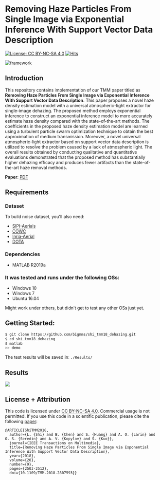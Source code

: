 # Removing Haze Particles From Single Image via Exponential Inference With Support Vector Data Description
[![License: CC BY-NC-SA 4.0](https://img.shields.io/badge/License-CC%20BY--NC--SA%204.0-lightgrey.svg?style=flat-square)](https://creativecommons.org/licenses/by-nc-sa/4.0/)
[![Hits](https://hits.seeyoufarm.com/api/count/incr/badge.svg?url=https%3A%2F%2Fgithub.com%2Fbigmms%2Fshi_tmm18_dehazing&count_bg=%2379C83D&title_bg=%23555555&icon=&icon_color=%23E7E7E7&title=hits&edge_flat=false)](https://hits.seeyoufarm.com)

![framework](./docs/pix2pix.png)

## Introduction
This repository contains implementation of our TMM paper titled as __Removing Haze Particles From Single Image via Exponential Inference With Support Vector Data Description.__ This paper proposes a novel haze density estimation model with a universal atmospheric-light extractor for single-image dehazing. The proposed method employs exponential inference to construct an exponential inference model to more accurately estimate haze density compared with the state-of-the-art methods. The coefficients in the proposed haze density estimation model are learned using a turbulent particle swarm optimization technique to obtain the best approximation of medium transmission. Moreover, a novel universal atmospheric-light extractor based on support vector data description is utilized to resolve the problem caused by a lack of atmospheric light. The overall results obtained by conducting qualitative and quantitative evaluations demonstrated that the proposed method has substantially higher dehazing efficacy and produces fewer artifacts than the state-of-the-art haze removal methods.

**Paper**: [PDF](https://ieeexplore.ieee.org/document/8295116)

## Requirements
### Dataset
To build noise dataset, you'll also need:
* [SIPI-Aerials](http://sipi.usc.edu/database/database.php)
* [COWC](https://gdo152.llnl.gov/cowc/)
* [Inria-Aerial](https://project.inria.fr/aerialimagelabeling/)
* [DOTA](https://captain-whu.github.io/DOTA/dataset.html)

### Dependencies
* MATLAB R2019a

### It was tested and runs under the following OSs:
* Windows 10
* Windows 7
* Ubuntu 16.04

Might work under others, but didn't get to test any other OSs just yet.

## Getting Started:
```bash
$ git clone https://github.com/bigmms/shi_tmm18_dehazing.git
$ cd shi_tmm18_dehazing
$ matlab
>> demo
```
The test results will be saved in: `./Results/`

## Results
![](./docs/results.png)

## License + Attribution
This code is licensed under [CC BY-NC-SA 4.0](https://creativecommons.org/licenses/by-nc-sa/4.0/). Commercial usage is not permitted. If you use this code in a scientific publication, please cite the following [paper](https://ieeexplore.ieee.org/document/8295116):
```
@ARTICLE{ShiTMM2018,
  author={L. {Shi} and B. {Chen} and S. {Huang} and A. O. {Larin} and O. S. {Seredin} and A. V. {Kopylov} and S. {Kuo}},
  journal={IEEE Transactions on Multimedia}, 
  title={Removing Haze Particles From Single Image via Exponential Inference With Support Vector Data Description}, 
  year={2018},
  volume={20},
  number={9},
  pages={2503-2512},
  doi={10.1109/TMM.2018.2807593}}  
```
